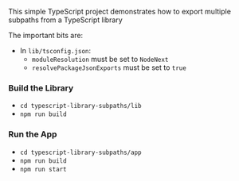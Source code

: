 This simple TypeScript project demonstrates how to export multiple subpaths from a TypeScript library

The important bits are:

* In `lib/tsconfig.json`:
  * `moduleResolution` must be set to `NodeNext`
  * `resolvePackageJsonExports` must be set to `true`

### Build the Library

* `cd typescript-library-subpaths/lib`
* `npm run build`

### Run the App

* `cd typescript-library-subpaths/app`
* `npm run build`
* `npm run start`
